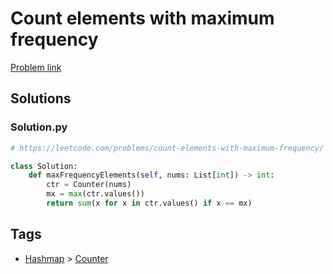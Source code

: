 # Count elements with maximum frequency

[Problem link](https://leetcode.com/problems/count-elements-with-maximum-frequency/)

## Solutions


### Solution.py
```py
# https://leetcode.com/problems/count-elements-with-maximum-frequency/

class Solution:
    def maxFrequencyElements(self, nums: List[int]) -> int:
        ctr = Counter(nums)
        mx = max(ctr.values())
        return sum(x for x in ctr.values() if x == mx)
```
## Tags

* [Hashmap](/README.md#Hashmap) > [Counter](/README.md#Hashmap-Counter)
